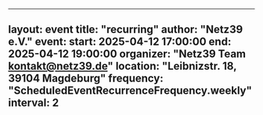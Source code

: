 <!-- event imported from discord manual changes may be overwritten -->
---
 
layout: event
title: "recurring"
author: "Netz39 e.V." 
event:
  start: 2025-04-12 17:00:00 
  end:   2025-04-12 19:00:00 
  organizer: "Netz39 Team <kontakt@netz39.de>" 
  location: "Leibnizstr. 18, 39104 Magdeburg"
  frequency: "ScheduledEventRecurrenceFrequency.weekly"
  interval: 2
 ---